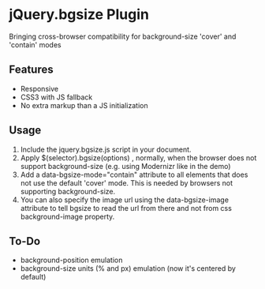 jQuery.bgsize Plugin
=====

Bringing cross-browser compatibility for background-size 'cover' and 'contain' modes

Features
------------
* Responsive
* CSS3 with JS fallback
* No extra markup than a JS initialization

Usage
------------
1. Include the jquery.bgsize.js script in your document.
2. Apply $(selector).bgsize(options) , normally, when the browser does not support background-size (e.g. using Modernizr like in the demo)
3. Add a data-bgsize-mode="contain" attribute to all elements that does not use the default 'cover' mode.
This is needed by browsers not supporting background-size.
4. You can also specify the image url using the data-bgsize-image attribute to tell bgsize to read the url from
there and not from css background-image property.

To-Do
------------
* background-position emulation
* background-size units (% and px) emulation (now it's centered by default)